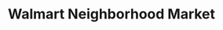 ---
title: "Walmart Neighborhood Market"
url: /covington/walmart-neighborhood-market/
shop: Supermarkt
---